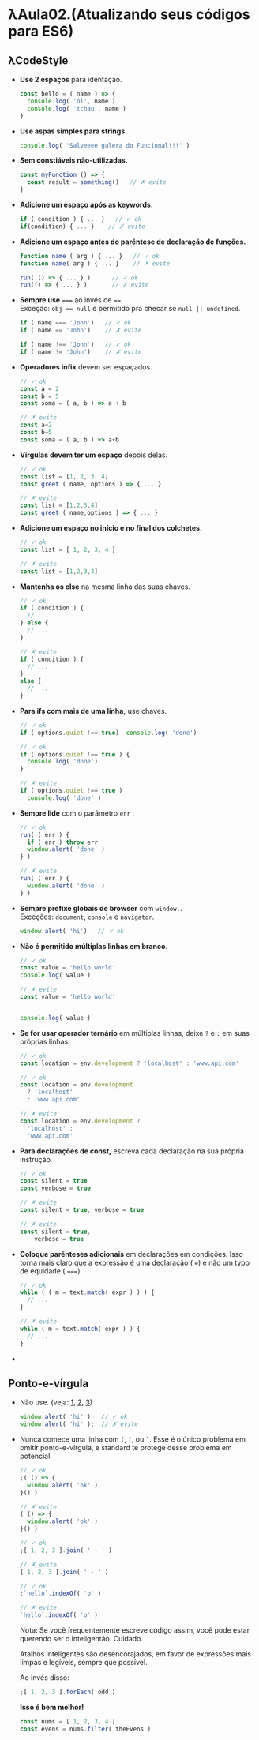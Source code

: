 # λAula02.(Atualizando seus códigos para ES6)



## λCodeStyle 

* **Use 2 espaços** para identação.

  ```js
  const hello = ( name ) => {
    console.log( 'oi', name )
    console.log( 'tchau', name )
  }
  ```

* **Use aspas simples para strings**.

  ```js
  console.log( 'Salveeee galera do Funcional!!!' )
  ```

* **Sem constiáveis não-utilizadas.**

  ```js
  const myFunction () => {
    const result = something()   // ✗ evite
  }
  ```

* **Adicione um espaço após as keywords.**

  ```js
  if ( condition ) { ... }   // ✓ ok
  if(condition) { ... }    // ✗ evite
  ```

* **Adicione um espaço antes do parêntese de declaração de funções.**

  ```js
  function name ( arg ) { ... }   // ✓ ok
  function name( arg ) { ... }    // ✗ evite

  run( () => { ... } )      // ✓ ok
  run(() => { ... } )       // ✗ evite
  ```

* **Sempre use** `===` ao invés de  `==`.<br>
  Exceção: `obj == null` é permitido pra checar se `null || undefined`.

  ```js
  if ( name === 'John')   // ✓ ok
  if ( name == 'John')    // ✗ evite
  ```

  ```js
  if ( name !== 'John')   // ✓ ok
  if ( name != 'John')    // ✗ evite
  ```

* **Operadores infix** devem ser espaçados.

  ```js
  // ✓ ok
  const a = 2
  const b = 5
  const soma = ( a, b ) => a + b
  ```

  ```js
  // ✗ evite
  const a=2
  const b=5
  const soma = ( a, b ) => a+b
  ```

* **Vírgulas devem ter um espaço** depois delas.

  ```js
  // ✓ ok
  const list = [1, 2, 3, 4]
  const greet ( name, options ) => { ... }
  ```

  ```js
  // ✗ evite
  const list = [1,2,3,4]
  const greet ( name,options ) => { ... }
  ```

* **Adicione um espaço no início e no final dos colchetes.**

  ```js
  // ✓ ok
  const list = [ 1, 2, 3, 4 ]
  ```

  ```js
  // ✗ evite
  const list = [1,2,3,4]
  ```

* **Mantenha os else** na mesma linha das suas chaves.

  ```js
  // ✓ ok
  if ( condition ) {
    // ...
  } else {
    // ...
  }
  ```

  ```js
  // ✗ evite
  if ( condition ) {
    // ...
  }
  else {
    // ...
  }
  ```

* **Para ifs com mais de uma linha,** use chaves.

  ```js
  // ✓ ok
  if ( options.quiet !== true)  console.log( 'done')
  ```

  ```js
  // ✓ ok
  if ( options.quiet !== true ) {
    console.log( 'done')
  }
  ```

  ```js
  // ✗ evite
  if ( options.quiet !== true )
    console.log( 'done' )
  ```

* **Sempre lide** com o parâmetro `err` .

  ```js
  // ✓ ok
  run( ( err ) {
    if ( err ) throw err
    window.alert( 'done' )
  } )
  ```

  ```js
  // ✗ evite
  run( ( err ) {
    window.alert( 'done' )
  } )
  ```

* **Sempre prefixe globais de browser** com `window.`.<br>
  Exceções: `document`, `console` e `navigator`.

  ```js
  window.alert( 'hi')   // ✓ ok
  ```

* **Não é permitido múltiplas linhas em branco.**

  ```js
  // ✓ ok
  const value = 'hello world'
  console.log( value )
  ```

  ```js
  // ✗ evite
  const value = 'hello world'


  console.log( value )
  ```

* **Se for usar operador ternário** em múltiplas linhas, deixe `?` e `:` em suas próprias linhas.

  ```js
  // ✓ ok
  const location = env.development ? 'localhost' : 'www.api.com'

  // ✓ ok
  const location = env.development
    ? 'localhost'
    : 'www.api.com'

  // ✗ evite
  const location = env.development ?
    'localhost' :
    'www.api.com'
  ```

* **Para declarações de const,** escreva cada declaração na sua própria instrução.

  ```js
  // ✓ ok
  const silent = true
  const verbose = true

  // ✗ evite
  const silent = true, verbose = true

  // ✗ evite
  const silent = true,
      verbose = true
  ```

* **Coloque parẽnteses adicionais** em declarações em condições. Isso torna mais claro que a expressão é uma declaração ( `=`) e não um typo de equidade ( `===`)

  ```js
  // ✓ ok
  while ( ( m = text.match( expr ) ) ) {
    // ...
  }

  // ✗ evite
  while ( m = text.match( expr ) ) {
    // ...
  }
  ```
*
## Ponto-e-vírgula

* Não use. (veja: [1](http://blog.izs.me/post/2353458699/an-open-letter-to-javascript-leaders-regarding), [2](http://inimino.org/%7Einimino/blog/javascript_semicolons), [3](https://www.youtube.com/watch?v=gsfbh17Ax9I))

  ```js
  window.alert( 'hi' )   // ✓ ok
  window.alert( 'hi' );  // ✗ evite
  ```

* Nunca comece uma linha com `(`, `[`, ou `` ` ``. Esse é o único problema em omitir ponto-e-vírgula, e standard te protege desse problema em potencial.

  ```js
  // ✓ ok
  ;( () => {
    window.alert( 'ok' )
  }() )

  // ✗ evite
  ( () => {
    window.alert( 'ok' )
  }() )
  ```

  ```js
  // ✓ ok
  ;[ 1, 2, 3 ].join( ' - ' )

  // ✗ evite
  [ 1, 2, 3 ].join( ' - ' )
  ```

  ```js
  // ✓ ok
  ;`hello`.indexOf( 'o' )

  // ✗ evite
  `hello`.indexOf( 'o' )
  ```

  Nota: Se você frequentemente escreve código assim, você pode estar querendo ser o inteligentão. Cuidado.

  Atalhos inteligentes são desencorajados, em favor de expressões mais limpas e legíveis, sempre que possível.


  Ao invés disso:

  ```js
  ;[ 1, 2, 3 ].forEach( odd )
  ```

  **Isso é bem melhor!**

  ```js
  const nums = [ 1, 2, 3, 4 ]
  const evens = nums.filter( theEvens )
  ```